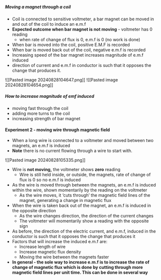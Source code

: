 
##### Moving a magnet through a coil
- Coil is connected to sensitive voltmeter, a bar magnet can be moved in and out of the coil to induce an e.m.f
- **Expected outcome when bar magnet is not moving** - voltmeter has 0 reading
	- when rate of change of flux is 0, e.m.f is 0 (no work is done)
- When bar is moved into the coil, positive E.M.F is recorded
- When bar is moved back out of the coil, negative e.m.f is recorded
- Increasing speed of the bar magnet increases magnitude of e.m.f induced 
- direction of current and e.m.f in conductor is such that it opposes the change that produces it.

![[Pasted image 20240828104647.png]]
![[Pasted image 20240828104654.png]]


##### How to increase magnitude of emf induced 
- moving fast through the coil
- adding more turns to the coil
- increasing strength of bar magnet

#### Experiment 2 - moving wire through magnetic field
- When a long wire is connected to a voltmeter and moved between two magnets, an e.m.f is induced
- **Note** there is no current flowing through a wire to start with.

![[Pasted image 20240828105335.png]]
- Wire is **not moving,** the voltmeter shows **zero** reading
	- Wire is still held inside, or outside, the magnets, rate of change of flux is 0 so no e.m.f is induced
- As the wire is moved through between the magnets, an e.m.f is induced within the wire, shown momentarily by the reading on the voltmeter
	- As the wire moves, it ‘cuts through’ the magnetic field lines of the magnet, generating a change in magnetic flux
- When the wire is taken back out of the magnet, an e.m.f is induced in the opposite direction
	- As the wire changes direction, the direction of the current changes
	- The voltmeter will momentarily show a reading with the opposite sign
- As before, the direction of the electric current, and e.m.f, induced in the conductor is such that it opposes the change that produces it
- Factors that will increase the induced e.m.f are:
	- Increase length of wire 
	- Increase magnetic flux density
	- Moving the wire between the magnets faster 
- **In general - the sole way to increase e.m.f is to increase the rate of change of magnetic flux which is done by cutting through more magnetic field lines per unit time. This can be done in several way**